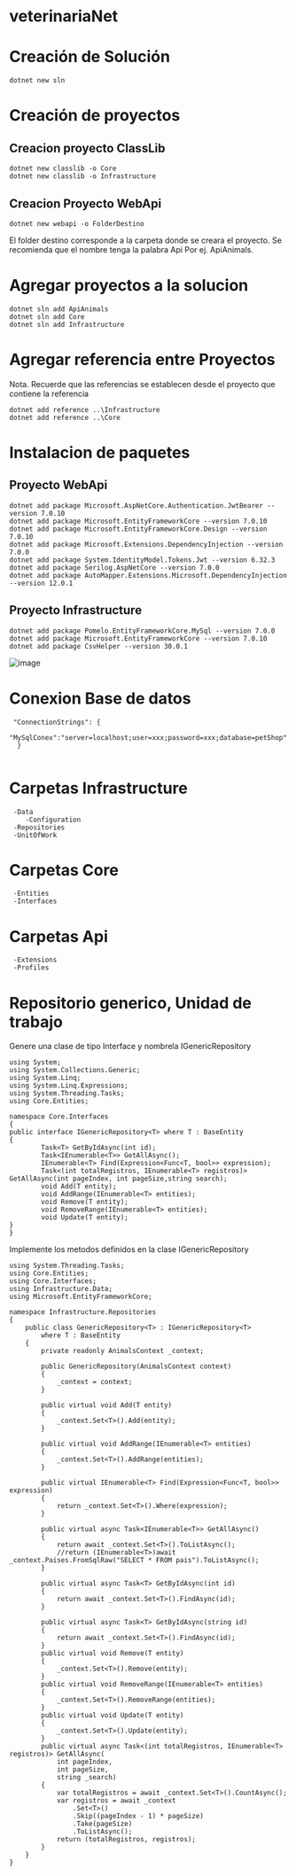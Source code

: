 # veterinariaNet
# Creación de Solución

```
dotnet new sln
```

# Creación de proyectos

## Creacion proyecto ClassLib

```
dotnet new classlib -o Core
dotnet new classlib -o Infrastructure
```

## Creacion Proyecto WebApi

```
dotnet new webapi -o FolderDestino
```

El folder destino corresponde a la carpeta donde se creara el proyecto. Se recomienda que el nombre tenga la palabra Api Por ej. ApiAnimals.

# Agregar proyectos a la solucion

```
dotnet sln add ApiAnimals
dotnet sln add Core
dotnet sln add Infrastructure
```

# Agregar referencia entre Proyectos

Nota. Recuerde que las referencias se establecen desde el proyecto que contiene la referencia

```
dotnet add reference ..\Infrastructure
dotnet add reference ..\Core
```

# Instalacion de paquetes

## Proyecto WebApi

```
dotnet add package Microsoft.AspNetCore.Authentication.JwtBearer --version 7.0.10
dotnet add package Microsoft.EntityFrameworkCore --version 7.0.10
dotnet add package Microsoft.EntityFrameworkCore.Design --version 7.0.10
dotnet add package Microsoft.Extensions.DependencyInjection --version 7.0.0
dotnet add package System.IdentityModel.Tokens.Jwt --version 6.32.3
dotnet add package Serilog.AspNetCore --version 7.0.0
dotnet add package AutoMapper.Extensions.Microsoft.DependencyInjection --version 12.0.1

```

## Proyecto Infrastructure

```
dotnet add package Pomelo.EntityFrameworkCore.MySql --version 7.0.0
dotnet add package Microsoft.EntityFrameworkCore --version 7.0.10
dotnet add package CsvHelper --version 30.0.1

```
![image](https://drive.google.com/uc?export=view&id=1pst95gYdKZcRnal7iGLq47HFKBkr4lsm)

# Conexion Base de datos
```
 "ConnectionStrings": {
    "MySqlConex":"server=localhost;user=xxx;password=xxx;database=petShop"
  }
  
```
# Carpetas Infrastructure 
```
 -Data
    -Configuration
 -Repositories
 -UnitOfWork
```
# Carpetas Core
```
 -Entities
 -Interfaces
```
# Carpetas Api
```
 -Extensions
 -Profiles
```
# Repositorio generico, Unidad de trabajo

Genere una clase de tipo Interface y nombrela IGenericRepository

```
using System;
using System.Collections.Generic;
using System.Linq;
using System.Linq.Expressions;
using System.Threading.Tasks;
using Core.Entities;

namespace Core.Interfaces
{
public interface IGenericRepository<T> where T : BaseEntity
{
        Task<T> GetByIdAsync(int id);
        Task<IEnumerable<T>> GetAllAsync();
        IEnumerable<T> Find(Expression<Func<T, bool>> expression);
        Task<(int totalRegistros, IEnumerable<T> registros)> GetAllAsync(int pageIndex, int pageSize,string search);
        void Add(T entity);
        void AddRange(IEnumerable<T> entities);
        void Remove(T entity);
        void RemoveRange(IEnumerable<T> entities);
        void Update(T entity);        
}
}
```

Implemente los metodos definidos en la clase IGenericRepository

```
using System.Threading.Tasks;
using Core.Entities;
using Core.Interfaces;
using Infrastructure.Data;
using Microsoft.EntityFrameworkCore;

namespace Infrastructure.Repositories
{
    public class GenericRepository<T> : IGenericRepository<T>
        where T : BaseEntity
    {
        private readonly AnimalsContext _context;

        public GenericRepository(AnimalsContext context)
        {
            _context = context;
        }

        public virtual void Add(T entity)
        {
            _context.Set<T>().Add(entity);
        }

        public virtual void AddRange(IEnumerable<T> entities)
        {
            _context.Set<T>().AddRange(entities);
        }

        public virtual IEnumerable<T> Find(Expression<Func<T, bool>> expression)
        {
            return _context.Set<T>().Where(expression);
        }

        public virtual async Task<IEnumerable<T>> GetAllAsync()
        {
            return await _context.Set<T>().ToListAsync();
            //return (IEnumerable<T>)await _context.Paises.FromSqlRaw("SELECT * FROM pais").ToListAsync();
        }

        public virtual async Task<T> GetByIdAsync(int id)
        {
            return await _context.Set<T>().FindAsync(id);
        }

        public virtual async Task<T> GetByIdAsync(string id)
        {
            return await _context.Set<T>().FindAsync(id);
        }
        public virtual void Remove(T entity)
        {
            _context.Set<T>().Remove(entity);
        }
        public virtual void RemoveRange(IEnumerable<T> entities)
        {
            _context.Set<T>().RemoveRange(entities);
        }
        public virtual void Update(T entity)
        {
            _context.Set<T>().Update(entity);
        }
        public virtual async Task<(int totalRegistros, IEnumerable<T> registros)> GetAllAsync(
            int pageIndex,
            int pageSize,
            string _search)
        {
            var totalRegistros = await _context.Set<T>().CountAsync();
            var registros = await _context
                .Set<T>()
                .Skip((pageIndex - 1) * pageSize)
                .Take(pageSize)
                .ToListAsync();
            return (totalRegistros, registros);
        }
    }
}
```
